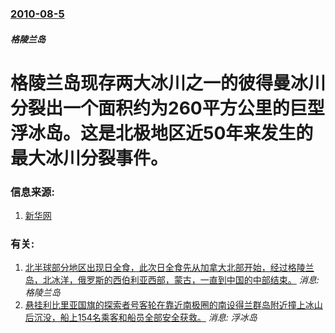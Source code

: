### [2010-08-5](/news/2010/08/5/index.md)

##### 格陵兰岛
#  格陵兰岛现存两大冰川之一的彼得曼冰川分裂出一个面积约为260平方公里的巨型浮冰岛。这是北极地区近50年来发生的最大冰川分裂事件。




### 信息来源:

1. [新华网](http://news.xinhuanet.com/world/2010-08/07/c_13434146.htm)

### 有关:

1. [ 北半球部分地区出现日全食，此次日全食先从加拿大北部开始，经过格陵兰岛，北冰洋，俄罗斯的西伯利亚西部，蒙古，一直到中国的中部结束。](/zh/news/2008/08/1/北半球部分地区出现日全食-此次日全食先从加拿大北部开始-经过格陵兰岛-北冰洋-俄罗斯的西伯利亚西部-蒙古-一直到中国的.md) _消息: 格陵兰岛_
2. [悬挂利比里亚国旗的探索者号客轮在靠近南极圈的南设得兰群岛附近撞上冰山后沉没，船上154名乘客和船员全部安全获救。](/zh/news/2007/11/23/悬挂利比里亚国旗的探索者号客轮在靠近南极圈的南设得兰群岛附近撞上冰山后沉没-船上154名乘客和船员全部安全获救.md) _消息: 浮冰岛_
